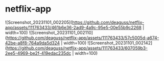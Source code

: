 # netflix-app

![Screenshot_20231101_002205](https://github.com/deaguss/netflix-app/assets/111763433/461b6e36-2ad9-4a9c-95e5-00e55b9c2268 | width=100)
![Screenshot_20231101_002110](https://github.com/deaguss/netflix-app/assets/111763433/57c5005d-a674-42be-a8f8-764a9da5d324 | width=100)
![Screenshot_20231101_002142](https://github.com/deaguss/netflix-app/assets/111763433/607059b3-2ee5-4969-be2f-419edac235dc | width=100)
